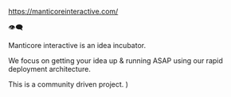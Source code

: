 https://manticoreinteractive.com/

👁️‍🗨️

Manticore interactive is an idea incubator.

We focus on getting your idea up & running ASAP using our rapid deployment architecture.

This is a community driven project.
)
